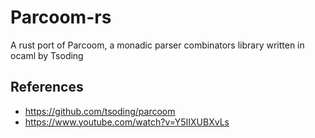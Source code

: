 # Parcoom-rs
A rust port of Parcoom, a monadic parser combinators library written in ocaml by Tsoding

## References
- https://github.com/tsoding/parcoom
- https://www.youtube.com/watch?v=Y5IIXUBXvLs
